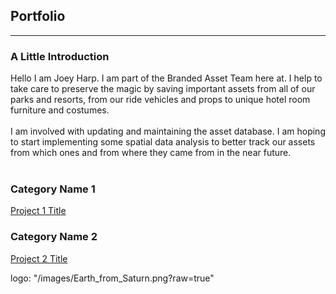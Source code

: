 ## Portfolio

---
### A Little Introduction
Hello I am Joey Harp. I am part of the Branded Asset Team here at. I help to take care to preserve the magic by saving important assets from all of our parks and resorts, from our ride vehicles and props to unique hotel room furniture and costumes. 
<br><br>
I am involved with updating and maintaining the asset database. I am hoping to start implementing some spatial data analysis to better track our assets from which ones and from where they came from in the near future.
<br><br>
### Category Name 1 

[Project 1 Title](/https://www.google.com/)


### Category Name 2

[Project 2 Title](/sample_page)



 logo: "/images/Earth_from_Saturn.png?raw=true"
